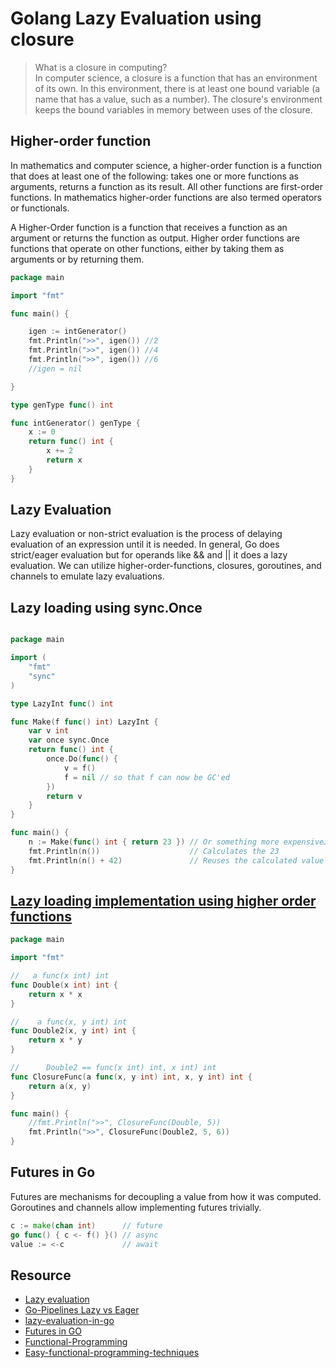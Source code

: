# Golang Lazy Evaluation using closure
> What is a closure in computing? \
In computer science, a closure is a function that has an environment of its own. In this environment, there is at least one bound variable (a name that has a value, such as a number). The closure's environment keeps the bound variables in memory between uses of the closure.

## Higher-order function
In mathematics and computer science, a higher-order function is a function that does at least one of the following: takes one or more functions as arguments, returns a function as its result. All other functions are first-order functions. In mathematics higher-order functions are also termed operators or functionals.

A Higher-Order function is a function that receives a function as an argument or returns the function as output. Higher order functions are functions that operate on other functions, either by taking them as arguments or by returning them.

```go
package main

import "fmt"

func main() {

	igen := intGenerator()
	fmt.Println(">>", igen()) //2
	fmt.Println(">>", igen()) //4
	fmt.Println(">>", igen()) //6
	//igen = nil

}

type genType func() int

func intGenerator() genType {
	x := 0
	return func() int {
		x += 2
		return x
	}
}
```
## Lazy Evaluation
Lazy evaluation or non-strict evaluation is the process of delaying evaluation of an expression until it is needed. In general, Go does strict/eager evaluation but for operands like && and || it does a lazy evaluation. We can utilize higher-order-functions, closures, goroutines, and channels to emulate lazy evaluations.

## Lazy loading using sync.Once

```go

package main

import (
	"fmt"
	"sync"
)

type LazyInt func() int

func Make(f func() int) LazyInt {
	var v int
	var once sync.Once
	return func() int {
		once.Do(func() {
			v = f()
			f = nil // so that f can now be GC'ed
		})
		return v
	}
}

func main() {
	n := Make(func() int { return 23 }) // Or something more expensive…
	fmt.Println(n())                    // Calculates the 23
	fmt.Println(n() + 42)               // Reuses the calculated value
}
```

## [Lazy loading implementation using higher order functions](https://go.dev/play/p/Ty8vpd52TaI)
```go
package main

import "fmt"

//   a func(x int) int
func Double(x int) int {
	return x * x
}

//    a func(x, y int) int
func Double2(x, y int) int {
	return x * y
}

//      Double2 == func(x int) int, x int) int
func ClosureFunc(a func(x, y int) int, x, y int) int {
	return a(x, y)
}

func main() {
	//fmt.Println(">>", ClosureFunc(Double, 5))
	fmt.Println(">>", ClosureFunc(Double2, 5, 6))  
}
```
## Futures in Go
Futures are mechanisms for decoupling a value from how it was computed. Goroutines and channels allow implementing futures trivially. 
```go
c := make(chan int)      // future
go func() { c <- f() }() // async
value := <-c             // await
```


## Resource
* [Lazy evaluation](https://deepu.tech/functional-programming-in-go/)
* [Go-Pipelines Lazy vs Eager](https://medium.com/@j.d.livni/understanding-go-pipelines-in-5-minutes-2906a5c41496)
* [lazy-evaluation-in-go](https://blog.merovius.de/posts/2015-07-17-lazy-evaluation-in-go/)
* [Futures in GO](https://appliedgo.net/futures/#:~:text=Futures%20in%20a%20nutshell,for%20Go's%20built%2Din%20concurrency.)
* [Functional-Programming](https://deepu.tech/functional-programming-in-go/)
* [Easy-functional-programming-techniques](https://dev.to/deepu105/7-easy-functional-programming-techniques-in-go-3idp)

